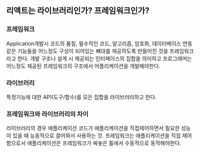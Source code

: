 ## 리액트는 라이브러리인가? 프레임워크인가?

### 프레임워크
Application개발시 코드의 품질, 필수적인 코드, 알고리즘, 암호화, 데이터베이스 연동같은 기능들을 
어느정도 구성이 되어있는 뼈대를 제공하도록 만들어진 것을 프레임워크라고 한다.
개발 구조나 설계 시 제공되는 인터페이스의 집합을 의미하고 프로그래머는 어느정도 제공된 프레임워크의 구조에서 어플리케이션을
개발해야한다.

### 라이브러리
특정기능에 대한 API(도구/함수)를 모은 집합을 라이브러리하고 한다.

### 프레임워크와 라이브러리의 차이
라이브러리의 경우 애플리케이션 코드가 애플리케이션을 직접제어하면서 필요한 성능이 있을 때 능동적으로 끌어와서 사용하는 것.
프레임워크는 애플리케이션을 직접 제어함으로서 애플리케이션은 프레임워크가 짜놓은 틀에서 수동적으로 동작해야한다. 
